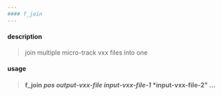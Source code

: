 ```yaml
---
#### f_join
---
```


#### description
> join multiple micro-track vxx files into one  

#### usage
> #### f_join *pos* *output-vxx-file* *input-vxx-file-1* *input-vxx-file-2" ...  
